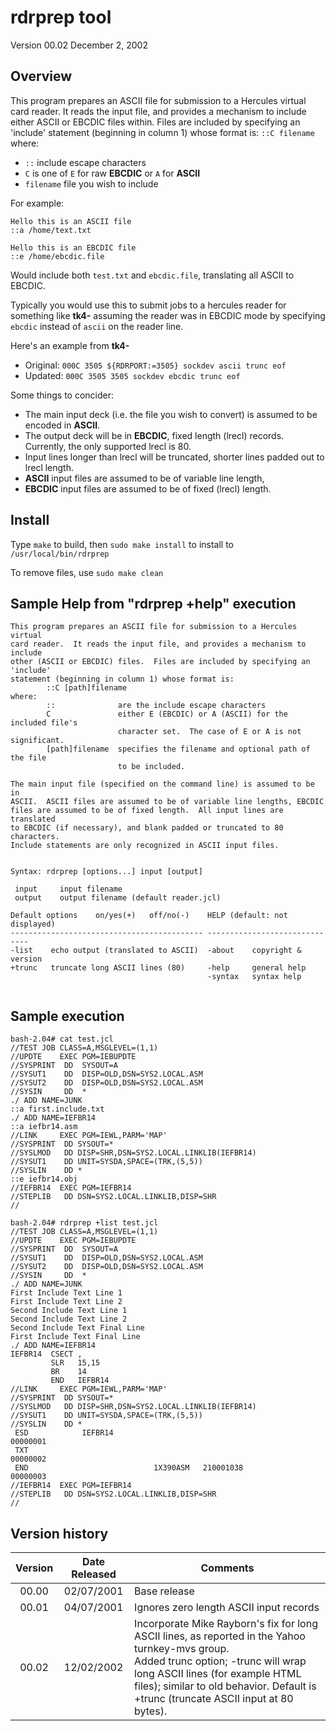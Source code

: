# rdrprep tool

Version 00.02
December 2, 2002


## Overview

This program prepares an ASCII file for submission to a Hercules virtual card reader.  It reads the input file, and provides a mechanism to include either ASCII or EBCDIC files within.  Files are included by specifying an 'include'
statement (beginning in column 1) whose format is: `::C filename` where:

* `::` include escape characters
* `C` is one of `E` for raw **EBCDIC** or `A` for **ASCII**
* `filename` file you wish to include

For example:

```
Hello this is an ASCII file
::a /home/text.txt

Hello this is an EBCDIC file
::e /home/ebcdic.file
```

Would include both `test.txt` and `ebcdic.file`, translating all ASCII to EBCDIC.

Typically you would use this to submit jobs to a hercules reader for something like **tk4-** assuming the reader was in EBCDIC mode by specifying `ebcdic` instead of `ascii` on the reader line.

Here's an example from **tk4-**

* Original: `000C 3505 ${RDRPORT:=3505} sockdev ascii trunc eof`
* Updated: `000C 3505 3505 sockdev ebcdic trunc eof`


Some things to concider:
* The main input deck (i.e. the file you wish to convert) is assumed to be encoded in **ASCII**.
* The output deck will be in **EBCDIC**, fixed length (lrecl) records. Currently, the only supported lrecl is 80.
* Input lines longer than lrecl will be truncated, shorter lines padded out to lrecl length.
* **ASCII** input files are assumed to be of variable line length,
* **EBCDIC** input files are assumed to be of fixed (lrecl) length.

## Install

Type `make` to build, then `sudo make install` to install to `/usr/local/bin/rdrprep`

To remove files, use `sudo make clean`

## Sample Help from "rdrprep +help" execution
 
```
This program prepares an ASCII file for submission to a Hercules virtual
card reader.  It reads the input file, and provides a mechanism to include
other (ASCII or EBCDIC) files.  Files are included by specifying an 'include'
statement (beginning in column 1) whose format is:
        ::C [path]filename
where:
        ::              are the include escape characters
        C               either E (EBCDIC) or A (ASCII) for the included file's
                        character set.  The case of E or A is not significant.
        [path]filename  specifies the filename and optional path of the file
                        to be included.
 
The main input file (specified on the command line) is assumed to be in
ASCII.  ASCII files are assumed to be of variable line lengths, EBCDIC
files are assumed to be of fixed length.  All input lines are translated
to EBCDIC (if necessary), and blank padded or truncated to 80 characters.
Include statements are only recognized in ASCII input files.
 
 
Syntax: rdrprep [options...] input [output]
 
 input     input filename
 output    output filename (default reader.jcl)
 
Default options    on/yes(+)   off/no(-)    HELP (default: not displayed)
------------------------------------------- ------------------------------
-list    echo output (translated to ASCII)  -about    copyright & version
+trunc   truncate long ASCII lines (80)     -help     general help
                                            -syntax   syntax help
                                                                    
```

## Sample execution



```jcl
bash-2.04# cat test.jcl
//TEST JOB CLASS=A,MSGLEVEL=(1,1)
//UPDTE    EXEC PGM=IEBUPDTE
//SYSPRINT  DD  SYSOUT=A
//SYSUT1    DD  DISP=OLD,DSN=SYS2.LOCAL.ASM
//SYSUT2    DD  DISP=OLD,DSN=SYS2.LOCAL.ASM
//SYSIN     DD  *
./ ADD NAME=JUNK
::a first.include.txt
./ ADD NAME=IEFBR14
::a iefbr14.asm
//LINK     EXEC PGM=IEWL,PARM='MAP'
//SYSPRINT  DD SYSOUT=*
//SYSLMOD   DD DISP=SHR,DSN=SYS2.LOCAL.LINKLIB(IEFBR14)
//SYSUT1    DD UNIT=SYSDA,SPACE=(TRK,(5,5))
//SYSLIN    DD *
::e iefbr14.obj
//IEFBR14  EXEC PGM=IEFBR14
//STEPLIB   DD DSN=SYS2.LOCAL.LINKLIB,DISP=SHR
//         
```

```
bash-2.04# rdrprep +list test.jcl
//TEST JOB CLASS=A,MSGLEVEL=(1,1)
//UPDTE    EXEC PGM=IEBUPDTE
//SYSPRINT  DD  SYSOUT=A
//SYSUT1    DD  DISP=OLD,DSN=SYS2.LOCAL.ASM
//SYSUT2    DD  DISP=OLD,DSN=SYS2.LOCAL.ASM
//SYSIN     DD  *
./ ADD NAME=JUNK
First Include Text Line 1
First Include Text Line 2
Second Include Text Line 1
Second Include Text Line 2
Second Include Text Final Line
First Include Text Final Line
./ ADD NAME=IEFBR14
IEFBR14  CSECT ,
         SLR   15,15
         BR    14
         END   IEFBR14
//LINK     EXEC PGM=IEWL,PARM='MAP'
//SYSPRINT  DD SYSOUT=*
//SYSLMOD   DD DISP=SHR,DSN=SYS2.LOCAL.LINKLIB(IEFBR14)
//SYSUT1    DD UNIT=SYSDA,SPACE=(TRK,(5,5))
//SYSLIN    DD *
 ESD            IEFBR14                                                 00000001
 TXT                                                                    00000002
 END                            1X390ASM   210001038                    00000003
//IEFBR14  EXEC PGM=IEFBR14
//STEPLIB   DD DSN=SYS2.LOCAL.LINKLIB,DISP=SHR
//    
```

## Version history


| Version | Date Released | Comments      |
|  :---:  |     :---:     | ------------- |
| 00.00   | 02/07/2001    | Base release  |
| 00.01   | 04/07/2001    | Ignores zero length ASCII input records |
| 00.02   | 12/02/2002    | Incorporate Mike Rayborn's fix for long ASCII lines, as reported in the Yahoo turnkey-mvs group. <br>  Added trunc option; -trunc will wrap long ASCII lines (for example HTML files); similar to old behavior. Default is +trunc (truncate ASCII input at 80 bytes). |
